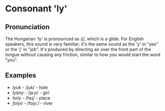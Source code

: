 # Consonant 'ly'

## Pronunciation
The Hungarian 'ly' is pronounced as /j/, which is a glide. For English speakers, this sound is very familiar; it's the same sound as the 'y' in "yes" or the 'j' in "job". It's produced by directing air over the front part of the tongue without causing any friction, similar to how you would start the word "you".

## Examples
- *lyuk* - /juk/ - hole
- *lyány* - /jaːɲ/ - girl
- *hely* - /hɛj/ - place
- *folyó* - /fojoː/ - river